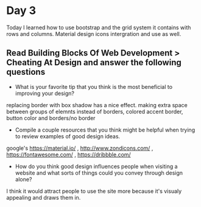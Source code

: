 # Day 3

Today I learned how to use bootstrap and the grid system it contains with rows and columns. Material design icons intergration and use as well.

## Read Building Blocks Of Web Development > Cheating At Design and answer the following questions

* What is your favorite tip that you think is the most beneficial to improving your design?

replacing border with box shadow has a nice effect. making extra space between groups of elemnts instead of borders, colored accent border, button color and borders/no border

* Compile a couple resources that you think might be helpful when trying to review examples of good design ideas.

google's https://material.io/ , http://www.zondicons.com/ , https://fontawesome.com/ , https://dribbble.com/

* How do you think good design influences people when visiting a website and what sorts of things could you convey through design alone?

I think it would attract people to use the site more because it's visualy appealing and draws them in.